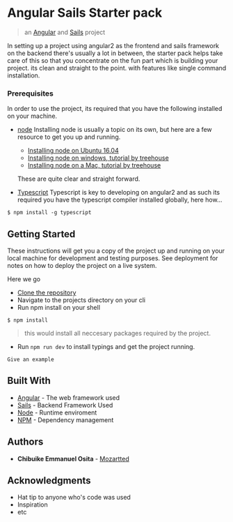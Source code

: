 # Angular Sails Starter pack
> an [Angular](https://angular.io/) and [Sails](http://sailsjs.org) project

In setting up a project using angular2 as the frontend and sails framework on the backend there's usually a lot in between, the starter pack helps take care of this so that you concentrate on the fun part which is building your project. its clean and straight to the point. with features like single command installation.

### Prerequisites

In order to use the project, its required that you have the following installed on your machine.

- [node](http://nodejs.org)
  Installing node is usually a topic on its own, but here are a few resource to get you up and running.
  - [Installing node on Ubuntu 16.04](https://www.digitalocean.com/community/tutorials/how-to-install-node-js-on-ubuntu-16-04)
  - [Installing node on windows, tutorial by treehouse](http://blog.teamtreehouse.com/install-node-js-npm-windows)
  - [Installing node on a Mac, tutorial by treehouse](http://blog.teamtreehouse.com/install-node-js-npm-mac)
  
  These are quite clear and straight forward.
  
- [Typescript](http://www.typescriptlang.org)
  Typescript is key to developing on angular2 and as such its required you have the typescript compiler installed globally, here how...
```
$ npm install -g typescript 
```

## Getting Started

These instructions will get you a copy of the project up and running on your local machine for development and testing purposes. See deployment for notes on how to deploy the project on a live system.

Here we go

- [Clone the repository](https://github.com/Mozartted/Angular2-Sails-starter-pack.git)
- Navigate to the projects directory on your cli
- Run npm install on your shell

``` shell
$ npm install

```
> this would install all neccesary packages required by the project.
- Run `npm run dev` to install typings and get the project running.


<!-- ### Installing

A step by step series of examples that tell you have to get a development env running

Say what the step will be

```
Give the example
```

And repeat

```
until finished
```

End with an example of getting some data out of the system or using it for a little demo

-->

<!-- ## Running the tests

Explain how to run the automated tests for this system

### Break down into end to end tests

Explain what these tests test and why

-->

```
Give an example
```

<!-- ### And coding style tests

Explain what these tests test and why

```
Give an example
```
-->

<!--
## Deployment

Add additional notes about how to deploy this on a live system
-->

## Built With

* [Angular](https://angular.io/) - The web framework used
* [Sails](http://sailsjs.org) - Backend Framework Used
* [Node](https://nodejs.org) - Runtime enviroment
* [NPM](https://npmjs.com) - Dependency management 

<!--
## Contributing

Please read [CONTRIBUTING.md](https://gist.github.com/PurpleBooth/b24679402957c63ec426) for details on our code of conduct, and the process for submitting pull requests to us.
-->

<!-- ## Versioning

We use [SemVer](http://semver.org/) for versioning. For the versions available, see the [tags on this repository](https://github.com/your/project/tags). 

-->

## Authors

* **Chibuike Emmanuel Osita** - [Mozartted](https://github.com/Mozartted)

<!-- See also the list of [contributors](https://github.com/your/project/contributors) who participated in this project. -->

<!-- ## License

This project is licensed under the MIT License - see the [LICENSE.md](LICENSE.md) file for details

-->
## Acknowledgments

* Hat tip to anyone who's code was used
* Inspiration
* etc
